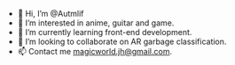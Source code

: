 - 👋 Hi, I’m @Autmlif
- 👀 I’m interested in anime, guitar and game.
- 🌱 I’m currently learning front-end development.
- 💞️ I’m looking to collaborate on AR garbage classification.
- 📫 Contact me magicworld.jh@gmail.com.
<!---
Autmlif/Autmlif is a ✨ special ✨ repository because its `README.md` (this file) appears on your GitHub profile.
You can click the Preview link to take a look at your changes.
--->
